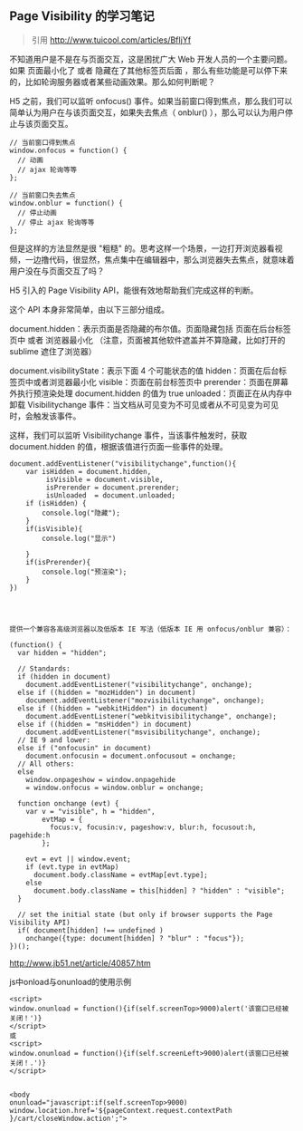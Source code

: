 Page Visibility 的学习笔记
--
> 引用 http://www.tuicool.com/articles/BfIjYf

不知道用户是不是在与页面交互，这是困扰广大 Web 开发人员的一个主要问题。如果 页面最小化了 或者 隐藏在了其他标签页后面 ，那么有些功能是可以停下来的，比如轮询服务器或者某些动画效果。那么如何判断呢？


H5 之前，我们可以监听 onfocus() 事件。如果当前窗口得到焦点，那么我们可以简单认为用户在与该页面交互，如果失去焦点（ onblur() ），那么可以认为用户停止与该页面交互。

	// 当前窗口得到焦点
	window.onfocus = function() {
	  // 动画
	  // ajax 轮询等等
	};
	
	// 当前窗口失去焦点
	window.onblur = function() {
	  // 停止动画
	  // 停止 ajax 轮询等等
	};


但是这样的方法显然是很 "粗糙" 的。思考这样一个场景，一边打开浏览器看视频，一边撸代码，很显然，焦点集中在编辑器中，那么浏览器失去焦点，就意味着用户没在与页面交互了吗？



H5 引入的 Page Visibility API，能很有效地帮助我们完成这样的判断。

这个 API 本身非常简单，由以下三部分组成。

document.hidden：表示页面是否隐藏的布尔值。页面隐藏包括 页面在后台标签页中 或者 浏览器最小化 （注意，页面被其他软件遮盖并不算隐藏，比如打开的 sublime 遮住了浏览器）

document.visibilityState：表示下面 4 个可能状态的值
hidden：页面在后台标签页中或者浏览器最小化
visible：页面在前台标签页中
prerender：页面在屏幕外执行预渲染处理 document.hidden 的值为 true
unloaded：页面正在从内存中卸载
Visibilitychange 事件：当文档从可见变为不可见或者从不可见变为可见时，会触发该事件。

这样，我们可以监听 Visibilitychange 事件，当该事件触发时，获取 document.hidden 的值，根据该值进行页面一些事件的处理。

    document.addEventListener("visibilitychange",function(){
        var isHidden = document.hidden,
             isVisible = document.visible,
             isPrerender = document.prerender;
             isUnloaded  = document.unloaded;
        if (isHidden) {
            console.log("隐藏");
        }
        if(isVisible){
            console.log("显示")

        }
        if(isPrerender){
            console.log("预渲染");
        }
    })




	提供一个兼容各高级浏览器以及低版本 IE 写法（低版本 IE 用 onfocus/onblur 兼容）：
	
	(function() {
	  var hidden = "hidden";
	
	  // Standards:
	  if (hidden in document)
	    document.addEventListener("visibilitychange", onchange);
	  else if ((hidden = "mozHidden") in document)
	    document.addEventListener("mozvisibilitychange", onchange);
	  else if ((hidden = "webkitHidden") in document)
	    document.addEventListener("webkitvisibilitychange", onchange);
	  else if ((hidden = "msHidden") in document)
	    document.addEventListener("msvisibilitychange", onchange);
	  // IE 9 and lower:
	  else if ("onfocusin" in document)
	    document.onfocusin = document.onfocusout = onchange;
	  // All others:
	  else
	    window.onpageshow = window.onpagehide
	    = window.onfocus = window.onblur = onchange;
	
	  function onchange (evt) {
	    var v = "visible", h = "hidden",
	        evtMap = {
	          focus:v, focusin:v, pageshow:v, blur:h, focusout:h, pagehide:h
	        };
	
	    evt = evt || window.event;
	    if (evt.type in evtMap)
	      document.body.className = evtMap[evt.type];
	    else
	      document.body.className = this[hidden] ? "hidden" : "visible";
	  }
	
	  // set the initial state (but only if browser supports the Page Visibility API)
	  if( document[hidden] !== undefined )
	    onchange({type: document[hidden] ? "blur" : "focus"});
	})();



http://www.jb51.net/article/40857.htm


js中onload与onunload的使用示例


	<script> 
	window.onunload = function(){if(self.screenTop>9000)alert('该窗口已经被关闭！')} 
	</script> 
	或 
	<script> 
	window.onunload = function(){if(self.screenLeft>9000)alert(该窗口已经被关闭！.')} 
	</script> 


	<body 
	onunload="javascript:if(self.screenTop>9000) window.location.href='${pageContext.request.contextPath }/cart/closeWindow.action';"> 